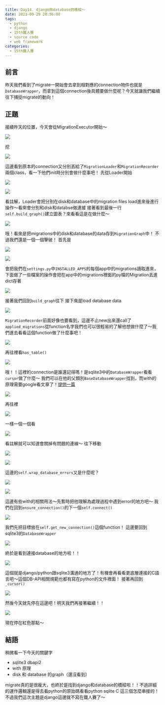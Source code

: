 ```yaml
---
title: Day14. django與database的橋樑～
date: 2023-09-29 20:56:00
tags: 
  - python
  - django
  - 15th鐵人賽
  - source code
  - web framework
categories:
  - 15th鐵人賽
---
```


## 前言
昨天我們看到了migrate一開始會去拿到相對應的connection物件也就是`DatabaseWrapper`，而拿到這個connection後具體要做什麼呢？今天就讓我們繼續往下捕捉migrate的動向！

## 正題
接續昨天的位置，今天會從MigrationExecutor開始～

![](images/2023-09-29Day14.django與database的橋樑～/20162905S7rmo4ymkk.png)

挖

![](images/2023-09-29Day14.django與database的橋樑～/20162905Ka4cs4Ieez.png)

這邊看到原本的connection又分別丟給了`MigrationLoader`和`MigrationRecorder`兩個class，看一下他們init時分別會做什麼事吧！
先從Loader開始

![](images/2023-09-29Day14.django與database的橋樑～/20162905VV6aayPqbm.png)

![](images/2023-09-29Day14.django與database的橋樑～/20162905bROmG3JGhw.png)

看註解，Loader會把分別在disk和database中的migration files load進來後進行操作～看來會分別和disk和databse做連接
接著看到最後一行`self.build_graph()`建立圖表？來看看這是在做什麼～

![](images/2023-09-29Day14.django與database的橋樑～/20162905xRaBVjYRku.png)

哦！看來是把migrations中的disk和database的data存到`MigrationGraph`中！
不過我們還是一個一個擊破！
首先是

![](images/2023-09-29Day14.django與database的橋樑～/20162905tILlK7A1W4.png)

![](images/2023-09-29Day14.django與database的橋樑～/20162905b6QIqG9R8X.png)

會把我們在`settings.py`中`INSTALLED_APPS`的每個app中的migrations讀取進來，下面做了一些檔案的操作會把在app中的migrations裡面的py檔的Migration丟進dict存著

![](images/2023-09-29Day14.django與database的橋樑～/20162905D7FYNNPLYM.png)

接著我們回到`build_graph`往下
接下來是load database data

![](images/2023-09-29Day14.django與database的橋樑～/20162905Zv1JTj4hzn.png)

`MigrationRecorder`前面好像也要看到，這邊不止new出來還call了`applied_migrations`從function名字我們也可以很輕易的了解他想做什麼了～我們進去看看這個function做了什麼事吧！

![](images/2023-09-29Day14.django與database的橋樑～/20162905R4DAgecEKL.png)

再往裡看`has_table()`

![](images/2023-09-29Day14.django與database的橋樑～/20162905O4BQg3TV2s.png)

哦！！這裡的connection是誰還記得嗎！是sqlite3中的`DatabaseWrapper`看看`cursor`做了什麼～
我們可以在他的父類別`BaseDatabaseWrapper`找到，而with的原理需要google看文章了！[提供一篇](https://cloud.tencent.com/developer/article/1809089)

![](images/2023-09-29Day14.django與database的橋樑～/20162905QLlHXBbvlH.png)

再往裡

![](images/2023-09-29Day14.django與database的橋樑～/20162905vplXqOjakV.png)

一樣一個一個看

![](images/2023-09-29Day14.django與database的橋樑～/20162905scDTdk0Afm.png)

看註解就可以知道會關掉有問題的連線～
往下移動

![](images/2023-09-29Day14.django與database的橋樑～/20162905SmBcog5lEX.png)

![](images/2023-09-29Day14.django與database的橋樑～/20162905tLNFjUPYVV.png)

這邊的`self.wrap_database_errors`又是什麼呢？

![](images/2023-09-29Day14.django與database的橋樑～/20162905mIEsE1YERe.png)

![](images/2023-09-29Day14.django與database的橋樑～/20162905QR29noxH4c.png)

這邊有些with的相關用法～先暫時把他理解為處理過程中遇到error的地方吧～
我們在回到`ensure_connection()`的下一個`self.connect()`

![](images/2023-09-29Day14.django與database的橋樑～/20162905yYLJ0bv5yD.png)

我們先把目標放在`self.get_new_connection()`這個function！
這邊要回到sqlite3的`DatabaseWrapper`

![](images/2023-09-29Day14.django與database的橋樑～/201629055Yrt5blnLT.png)

終於是看到連接database的地方啦！！

![](images/2023-09-29Day14.django與database的橋樑～/20162905MUmQoGHTpl.png)

這個就是django/python跟sqlite3溝通的地方了！有機會再看看更底層連接的C語言吧～這個DB-API相關規範也都有寫在python的文件裡面！
接著再回到`_cursor()`

![](images/2023-09-29Day14.django與database的橋樑～/20162905HQYdYeIsf7.png)

然後今天就先停在這邊吧！明天我們再接著繼續！！

![](images/2023-09-29Day14.django與database的橋樑～/20162905AdRiypzjVx.png)

現在停在紅色那點～

## 結語
稍微看一下今天的關鍵字
+ sqlite3 dbapi2
+ with 原理
+ disk 和 database 的graph（還沒看到）

migrate真的是很龐大，也終於是找到django和database的橋樑啦！！不過詳細的運作邏輯還是得去看python的原始碼看看python sqlite C 這三個怎麼串接的！不過我們這次主題是django這邊就不寫在鐵人賽了～
